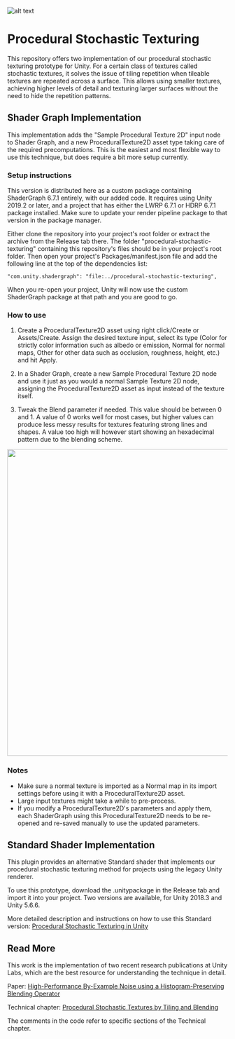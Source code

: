 ![alt text](https://i.imgur.com/fpAQs15.png)

# Procedural Stochastic Texturing
This repository offers two implementation of our procedural stochastic texturing prototype for Unity. For a certain class of textures called stochastic textures, it solves the issue of tiling repetition when tileable textures are repeated across a surface. This allows using smaller textures, achieving higher levels of detail and texturing larger surfaces without the need to hide the repetition patterns.


## Shader Graph Implementation
This implementation adds the "Sample Procedural Texture 2D" input node to Shader Graph, and a new ProceduralTexture2D asset type taking care of the required precomputations. This is the easiest and most flexible way to use this technique, but does require a bit more setup currently.

### Setup instructions
This version is distributed here as a custom package containing ShaderGraph 6.7.1 entirely, with our added code. It requires using Unity 2019.2 or later, and a project that has either the LWRP 6.7.1 or HDRP 6.7.1 package installed. Make sure to update your render pipeline package to that version in the package manager.

Either clone the repository into your project's root folder or extract the archive from the Release tab there. The folder "procedural-stochastic-texturing" containing this repository's files should be in your project's root folder. Then open your project's Packages/manifest.json file and add the following line at the top of the dependencies list:

```"com.unity.shadergraph": "file:../procedural-stochastic-texturing",```

When you re-open your project, Unity will now use the custom ShaderGraph package at that path and you are good to go.

### How to use
1. Create a ProceduralTexture2D asset using right click/Create or Assets/Create. Assign the desired texture input, select its type (Color for strictly color information such as albedo or emission, Normal for normal maps, Other for other data such as occlusion, roughness, height, etc.) and hit Apply.

2. In a Shader Graph, create a new Sample Procedural Texture 2D node and use it just as you would a normal Sample Texture 2D node, assigning the ProceduralTexture2D asset as input instead of the texture itself.

3. Tweak the Blend parameter if needed. This value should be between 0 and 1. A value of 0 works well for most cases, but higher values can produce less messy results for textures featuring strong lines and shapes. A value too high will however start showing an hexadecimal pattern due to the blending scheme.

<img src="https://i.imgur.com/VLm0ROH.png" width="700" class="center">

### Notes
- Make sure a normal texture is imported as a Normal map in its import settings before using it with a ProceduralTexture2D asset.
- Large input textures might take a while to pre-process.
- If you modify a ProceduralTexture2D's parameters and apply them, each ShaderGraph using this ProceduralTexture2D needs to be re-opened and re-saved manually to use the updated parameters.



## Standard Shader Implementation
This plugin provides an alternative Standard shader that implements our procedural stochastic texturing method for projects using the legacy Unity renderer.

To use this prototype, download the .unitypackage in the Release tab and import it into your project. Two versions are available, for Unity 2018.3 and Unity 5.6.6.

More detailed description and instructions on how to use this Standard version:
[Procedural Stochastic Texturing in Unity](https://blogs.unity3d.com/2019/02/14/procedural-stochastic-texturing-in-unity/)


## Read More
This work is the implementation of two recent research publications at Unity Labs, which are the best resource for understanding the technique in detail.

Paper: 					[High-Performance By-Example Noise using a Histogram-Preserving Blending Operator](https://eheitzresearch.wordpress.com/722-2/)

Technical chapter: 		[Procedural Stochastic Textures by Tiling and Blending](https://eheitzresearch.wordpress.com/738-2/)

The comments in the code refer to specific sections of the Technical chapter.

